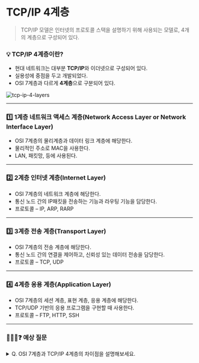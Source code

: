 # TCP/IP 4계층
> TCP/IP 모델은 인터넷의 프로토콜 스택을 설명하기 위해 사용되는 모델로, 4개의 계층으로 구성되어 있다.

### 💡 TCP/IP 4계층이란?
- 현대 네트워크는 대부분 **TCP/IP**와 이더넷으로 구성되어 있다.
- 실용성에 중점을 두고 개발되었다.
- OSI 7계층과 다르게 **4계층**으로 구분되어 있다.

![tcp-ip-4-layers](https://github.com/Cwonseo/tech-interview/assets/88311377/0ae65710-b0b4-4411-b345-c280816ae359)

---

### 1️⃣ 1계층 네트워크 액세스 계층(Network Access Layer or Network Interface Layer)
- OSI 7계층의 물리계층과 데이터 링크 계층에 해당한다.
- 물리적인 주소로 MAC을 사용한다.
- LAN, 패킷망, 등에 사용된다.

---

### 2️⃣ 2계층 인터넷 계층(Internet Layer)
- OSI 7계층의 네트워크 계층에 해당한다. 
- 통신 노드 간의 IP패킷을 전송하는 기능과 라우팅 기능을 담당한다.
- 프로토콜 – IP, ARP, RARP

---

### 3️⃣ 3계층 전송 계층(Transport Layer)
- OSI 7계층의 전송 계층에 해당한다.
- 통신 노드 간의 연결을 제어하고, 신뢰성 있는 데이터 전송을 담당한다.
- 프로토콜 – TCP, UDP 

---

### 4️⃣ 4계층 응용 계층(Application Layer)
- OSI 7계층의 세션 계층, 표현 계층, 응용 계층에 해당한다.
- TCP/UDP 기반의 응용 프로그램을 구현할 때 사용한다.
- 프로토콜 – FTP, HTTP, SSH

---

### 🙋🏻‍♀️❓ 예상 질문

<details>
    <summary>Q. OSI 7계층과 TCP/IP 4계층의 차이점을 설명해보세요.</summary>
    <hr>
        A. 
        먼저, 두 모델의 가장 큰 차이점은 계층의 수입니다. OSI 모델은 총 7개의 계층으로 구성되어 있는 반면, TCP/IP 모델은 4개의 계층으로 구성되어 있습니다.<br>
        다음으로, 응용 계층의 범위에 대해 말씀드리면, OSI 모델에서는 응용 계층이 세 가지 세부 계층, 즉 세션 계층, 표현 계층, 응용 계층으로 나뉩니다. 반면 TCP/IP 모델에서는 이 세 가지를 하나의 응용 계층으로 통합해서 사용합니다. 그래서 TCP/IP 모델의 응용 계층은 보다 넓은 범위를 다룹니다.
        세 번째로, 두 모델의 표준화 및 사용 목적을 보면, OSI 모델은 이론적인 모델로, 네트워크 통신을 이해하고 설명하기 위한 표준화된 참조 모델입니다. 이에 반해 TCP/IP 모델은 실제 인터넷에서 널리 사용되는 프로토콜 스택입니다. 다시 말해, TCP/IP 모델은 실질적으로 인터넷 통신을 위해 사용되는 모델입니다.<br>
        마지막으로, 세부 계층 매핑에 대해 말씀드리겠습니다. OSI 모델의 세부 계층들은 TCP/IP 모델의 각 계층에 매핑될 수 있습니다. 그러나 TCP/IP 모델은 OSI 모델보다 더 간단하고 실용적인 접근 방식을 취하고 있습니다. 예를 들어, OSI 모델의 네트워크 계층과 전송 계층이 TCP/IP 모델에서도 비슷한 기능을 하지만, TCP/IP 모델은 이를 보다 단순하게 구성하여 실제 인터넷 환경에서 효율적으로 사용할 수 있게 했습니다.<br>
        이와 같이, OSI 7계층 모델과 TCP/IP 4계층 모델은 각각의 특성과 목적에 따라 차이가 있습니다. 그러나 두 모델은 네트워크 통신을 이해하는 데 있어 상호 보완적인 역할을 합니다.
    <hr>
</details>